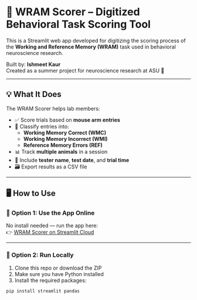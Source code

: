 # 🧠 WRAM Scorer – Digitized Behavioral Task Scoring Tool

This is a Streamlit web app developed for digitizing the scoring process of the **Working and Reference Memory (WRAM)** task used in behavioral neuroscience research.

Built by: **Ishmeet Kaur**  
Created as a summer project for neuroscience research at ASU 🧪

---

## 💡 What It Does

The WRAM Scorer helps lab members:
- ✅ Score trials based on **mouse arm entries**
- 🧠 Classify entries into:
  - **Working Memory Correct (WMC)**
  - **Working Memory Incorrect (WMI)**
  - **Reference Memory Errors (REF)**
- 📊 Track **multiple animals** in a session
- 📆 Include **tester name**, **test date**, and **trial time**
- 🗃️ Export results as a CSV file

---

## 🖥️ How to Use

### 🔹 Option 1: Use the App Online
No install needed — run the app here:  
👉 [WRAM Scorer on Streamlit Cloud](https://wram-scorer.streamlit.app/)

---

### 🔹 Option 2: Run Locally

1. Clone this repo or download the ZIP  
2. Make sure you have Python installed  
3. Install the required packages:

```bash
pip install streamlit pandas
